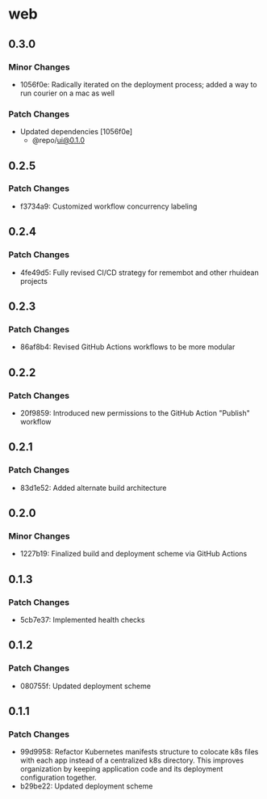 # web

## 0.3.0

### Minor Changes

- 1056f0e: Radically iterated on the deployment process; added a way to run courier on a mac as well

### Patch Changes

- Updated dependencies [1056f0e]
  - @repo/ui@0.1.0

## 0.2.5

### Patch Changes

- f3734a9: Customized workflow concurrency labeling

## 0.2.4

### Patch Changes

- 4fe49d5: Fully revised CI/CD strategy for remembot and other rhuidean projects

## 0.2.3

### Patch Changes

- 86af8b4: Revised GitHub Actions workflows to be more modular

## 0.2.2

### Patch Changes

- 20f9859: Introduced new permissions to the GitHub Action "Publish" workflow

## 0.2.1

### Patch Changes

- 83d1e52: Added alternate build architecture

## 0.2.0

### Minor Changes

- 1227b19: Finalized build and deployment scheme via GitHub Actions

## 0.1.3

### Patch Changes

- 5cb7e37: Implemented health checks

## 0.1.2

### Patch Changes

- 080755f: Updated deployment scheme

## 0.1.1

### Patch Changes

- 99d9958: Refactor Kubernetes manifests structure to colocate k8s files with each app instead of a centralized k8s directory. This improves organization by keeping application code and its deployment configuration together.
- b29be22: Updated deployment scheme
